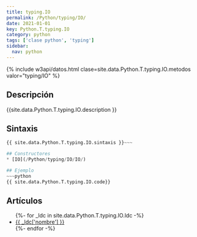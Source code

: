 ```yaml
---
title: typing.IO
permalink: /Python/typing/IO/
date: 2021-01-01
key: Python.T.typing.IO
category: python
tags: ['clase python', 'typing']
sidebar: 
  nav: python
---
```


{% include w3api/datos.html clase=site.data.Python.T.typing.IO.metodos valor="typing/IO" %}

## Descripción
{{site.data.Python.T.typing.IO.description }}

## Sintaxis
~~~python
{{ site.data.Python.T.typing.IO.sintaxis }}~~~

## Constructores
* [IO](/Python/typing/IO/IO/)

## Ejemplo
~~~python
{{ site.data.Python.T.typing.IO.code}}
~~~

## Artículos
<ul>
{%- for _ldc in site.data.Python.T.typing.IO.ldc -%}
   <li>
       <a href="{{_ldc['url'] }}">{{ _ldc['nombre'] }}</a>
   </li>
{%- endfor -%}
</ul>
